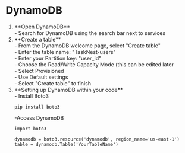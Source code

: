 
# DynamoDB

<ol>
    <li>**Open DynamoDB** </li>
    - Search for DynamoDB using the search bar next to services
    <li> **Create a table** </li>
    - From the DynamoDB welcome page, select "Create table" <br>
        - Enter the table name: "TaskNest-users" <br>
        - Enter your Partition key: "user_id" <br>
    - Choose the Read/Write Capacity Mode (this can be edited later <br>
        - Select Provisioned <br>
    - Use Default settings <br>
    - Select "Create table" to finish <br>
    <li>**Setting up DynamoDB within your code**</li>
    - Install Boto3
    
    pip install boto3
</ol>
<ol>
    -Access DynamoDB
    
    import boto3 
    
    dynamodb = boto3.resource('dynamodb', region_name='us-east-1')
    table = dynamodb.Table('YourTableName')
</ol>